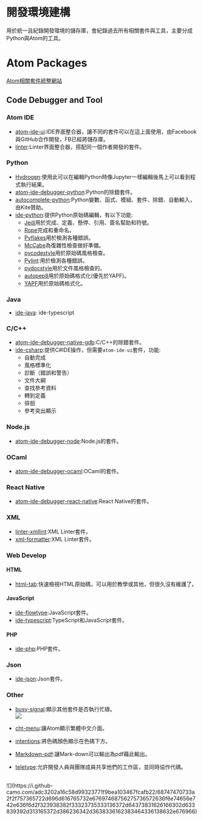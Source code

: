 # 開發環境建構
用於統一且紀錄開發環境的儲存庫，會紀錄過去所有相關套件與工具，主要分成Python與Atom的工具。

# Atom Packages
[Atom相關套件統整網站](https://atomlinter.github.io/)

## Code Debugger and Tool
### Atom IDE
- [atom-ide-ui](https://atom.io/packages/atom-ide-ui):IDE界面整合器，讓不同的套件可以在這上面使用，由Facebook與GitHub合作開發，FB已經將儲存庫。
- [linter](https://atom.io/packages/linter):Linter界面整合器，搭配同一個作者開發的套件。

### Python
- [Hydrogen](https://atom.io/packages/Hydrogen):使用此可以在編輯Python時像Jupyter一樣編輯後馬上可以看到程式執行結果。
- [atom-ide-debugger-python](https://atom.io/packages/atom-ide-debugger-python):Python的除錯套件。
- [autocomplete-python](https://atom.io/packages/autocomplete-python):Python變數、函式、模組、套件、除錯、自動輸入，由Kite贊助。
- [ide-python](https://atom.io/packages/ide-python):提供Python原始碼編輯，有以下功能:
  - [Jedi](https://github.com/davidhalter/jedi)用於完成、定義、懸停、引用、簽名幫助和符號。
  - [Rope](https://github.com/python-rope/rope)完成和重命名。
  - [Pyflakes](https://github.com/PyCQA/pyflakes)用於檢測各種錯誤。
  - [McCabe](https://github.com/PyCQA/mccabe)為復雜性檢查做好準備。
  - [pycodestyle](https://github.com/PyCQA/pycodestyle)用於原始碼風格檢查。
  - [Pylint](https://www.pylint.org/):用於檢測各種錯誤。
  - [pydocstyle](https://github.com/PyCQA/pydocstyle)用於文件風格檢查的。
  - [autopep8](https://github.com/hhatto/autopep8)用於原始碼格式化(優先於YAPF)。
  - [YAPF](https://github.com/google/yapf)用於原始碼格式化。

### Java
- [ide-java](https://atom.io/packages/ide-java):
ide-typescript

### C/C++
- [atom-ide-debugger-native-gdb](https://atom.io/packages/atom-ide-debugger-native-gdb):C/C++的除錯套件。
- [ide-csharp](https://atom.io/packages/ide-csharp):提供C#IDE操作，但需要`atom-ide-ui`套件，功能:
  - 自動完成
  - 風格標準化
  - 診斷（錯誤和警告）
  - 文件大綱
  - 查找參考資料
  - 轉到定義
  - 徘徊
  - 參考突出顯示

### Node.js
- [atom-ide-debugger-node](https://atom.io/packages/atom-ide-debugger-node):Node.js的套件。

### OCaml
- [atom-ide-debugger-ocaml](https://atom.io/packages/atom-ide-debugger-ocaml):OCaml的套件。

### React Native
- [atom-ide-debugger-react-native](https://atom.io/packages/atom-ide-debugger-react-native):React Native的套件。

### XML
- [linter-xmllint](https://atom.io/packages/linter-xmllint):XML Linter套件。
- [xml-formatter](https://atom.io/packages/xml-formatter):XML Linter套件。

### Web Develop
#### HTML
- [html-tab](https://atom.io/packages/html-tab):快速檢視HTML原始碼，可以用於教學或其他，但很久沒有維護了。

#### JavaScript
- [ide-flowtype](https://atom.io/packages/ide-flowtype):JavaScript套件。
- [ide-typescript](https://atom.io/packages/ide-typescript):TypeScript和JavaScript套件。

#### PHP
- [ide-php](https://atom.io/packages/ide-php):PHP套件。

### Json
- [ide-json](https://atom.io/packages/ide-json):Json套件。

### Other
- [busy-signal](https://atom.io/packages/busy-signal):顯示其他套件是否執行忙碌。
<br>![](https://i.github-camo.com/8047fa31b60040277ec30c2757e44bfdab973d52/68747470733a2f2f636c6f75642e67697468756275736572636f6e74656e742e636f6d2f6173736574732f343237383131332f32323836353533362f30613132333037342d663138382d313165362d386336652d3338353734613666653134632e676966)
- [cht-menu](https://atom.io/packages/cht-menu):讓Atom顯示繁體中文介面。
- [intentions](https://atom.io/packages/intentions):將色碼顏色顯示在色碼下方。

- [Markdown-pdf](https://atom.io/packages/markdown-pdf):讓Mark-down可以輸出為pdf藉此輸出。
- [teletype](https://atom.io/packages/teletype):允許開發人員與團隊成員共享他們的工作區，並同時協作代碼。
<br>
![](https://i.github-camo.com/adc3202a16c58d99323771f9bea103467fcafb22/68747470733a2f2f757365722d696d616765732e67697468756275736572636f6e74656e742e636f6d2f323938382f33323735333136372d64373831626166302d633839392d313165372d386236342d3638336162383464336138632e676966)
